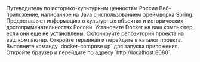 <project>
  <name>Путеводитель по историко-культурным ценностям России</name>
  <description>
    Веб-приложение, написанное на Java с использованием фреймворка Spring.
    Предоставляет информацию о культурных объектах и исторических достопримечательностях России.
  </description>
  <how-to-run>
    <step>Установите Docker на ваш компьютер, если они еще не установлены.</step>
    <step>Склонируйте репозиторий проекта на ваш компьютер.</step>
    <step>Откройте терминал и перейдите в каталог проекта.</step>
    <step>Выполните команду `docker-compose up` для запуска приложения.</step>
    <step>Откройте браузер и перейдите по адресу `http://localhost:8080`.</step>
  </how-to-run>
</project>
